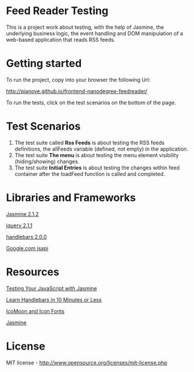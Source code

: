 # Feed Reader Testing

This is a project work about testing, with the help of Jasmine, the underlying business logic, the event handling and DOM manipulation of a web-based application that reads RSS feeds.


# Getting started

To run the project, copy into your browser the following Url:

http://pianove.github.io/frontend-nanodegree-feedreader/

To run the tests, click on the test scenarios on the bottom of the page.

# Test Scenarios

1. The test suite  called <b>Rss Feeds</b> is about testing the RSS feeds definitions, the allFeeds variable (defined, not empty) in the application.
2. The test suite <b>The menu</b> is about testing the menu element visibility (hiding/showing) changes.
3. The test suite <b>Initial Entries</b> is about testing the changes within feed container after the loadFeed function is called and completed.

# Libraries and Frameworks

 [Jasmine 2.1.2](http://jasmine.github.io/2.1/introduction.html "jasmine")

 [jquery 2.1.1](http://api.jquery.com/ "jquery")

 [handlebars 2.0.0](http://handlebarsjs.com/ "handlebars template")

 [Google.com jsapi](http://google.com/jsapi "gooogle jsapi")


# Resources

[Testing Your JavaScript with Jasmine](http://code.tutsplus.com/tutorials/testing-your-javascript-with-jasmine--net-21229)

[Learn Handlebars in 10 Minutes or Less](http://tutorialzine.com/2015/01/learn-handlebars-in-10-minutes/)

[IcoMoon and Icon Fonts](http://chipcullen.com/how-to-use-icomoon-and-icon-fonts-part-1-basic-usage/)

[Jasmine](http://jasmine.github.io/2.2/introduction.html)


# License

MIT license - http://www.opensource.org/licenses/mit-license.php
